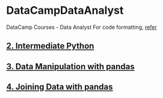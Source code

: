 # DataCampDataAnalyst
DataCamp Courses - Data Analyst
For code formatting, [refer](https://docs.github.com/en/get-started/writing-on-github/getting-started-with-writing-and-formatting-on-github/basic-writing-and-formatting-syntax#links)
## [2. Intermediate Python](https://github.com/heramb-joshi/DataCampDataAnalyst/blob/main/2.%20Intermediate%20Python.md)

## [3. Data Manipulation with pandas](https://github.com/heramb-joshi/DataCampDataAnalyst/blob/main/3.%20Data%20Manipulation%20with%20pandas.md)

## [4. Joining Data with pandas](https://github.com/heramb-joshi/DataCampDataAnalyst/blob/main/4.%20Joining%20Data%20With%20Pandas.md)



